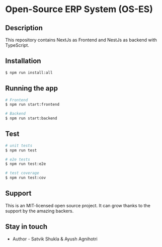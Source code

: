 # Open-Source ERP System (OS-ES)

## Description

This repository contains NextJs as Frontend and NestJs as backend with TypeScript.

## Installation

```bash
$ npm run install:all
```

## Running the app

```bash
# Frontend
$ npm run start:frontend
```

```bash
# Backend
$ npm run start:backend
```

## Test

```bash
# unit tests
$ npm run test

# e2e tests
$ npm run test:e2e

# test coverage
$ npm run test:cov
```

## Support

This is an MIT-licensed open source project. It can grow thanks to the support by the amazing backers.

## Stay in touch

- Author - Satvik Shukla & Ayush Agnihotri
